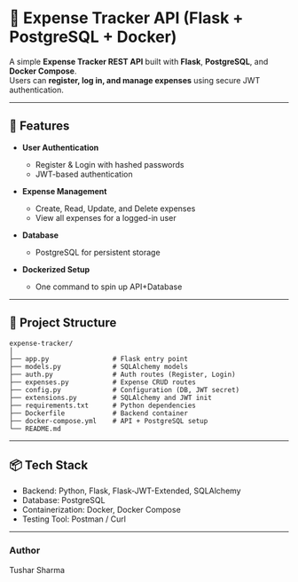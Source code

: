 # 🧾 Expense Tracker API (Flask + PostgreSQL + Docker)

A simple **Expense Tracker REST API** built with **Flask**, **PostgreSQL**, and **Docker Compose**.  
Users can **register, log in, and manage expenses** using secure JWT authentication.

---

## 🚀 Features

- **User Authentication**
  - Register & Login with hashed passwords
  - JWT-based authentication

- **Expense Management**
  - Create, Read, Update, and Delete expenses
  - View all expenses for a logged-in user

- **Database**
  - PostgreSQL for persistent storage

- **Dockerized Setup**
  - One command to spin up API+Database

---

## 📂 Project Structure

```
expense-tracker/
│
├── app.py                # Flask entry point
├── models.py             # SQLAlchemy models
├── auth.py               # Auth routes (Register, Login)
├── expenses.py           # Expense CRUD routes
├── config.py             # Configuration (DB, JWT secret)
├── extensions.py         # SQLAlchemy and JWT init
├── requirements.txt      # Python dependencies
├── Dockerfile            # Backend container
├── docker-compose.yml    # API + PostgreSQL setup
└── README.md
```

---
## 📦 Tech Stack
- Backend: Python, Flask, Flask-JWT-Extended, SQLAlchemy
- Database: PostgreSQL
- Containerization: Docker, Docker Compose
- Testing Tool: Postman / Curl

---
### Author
Tushar Sharma